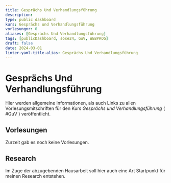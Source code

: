 ```yaml
---
title: Gesprächs Und Verhandlungsführung
description: 
type: public dashboard
kurs: Gesprächs und Verhandlungsführung
vorlesungnr: 0
aliases: [Gesprächs Und Verhandlungsführung]
tags: [publicDashboard, sose24, GuV, WEBPROG]
draft: false
date: 2024-03-01
linter-yaml-title-alias: Gesprächs Und Verhandlungsführung
---
```


# Gesprächs Und Verhandlungsführung

Hier werden allgemeine Informationen, als auch Links zu allen Vorlesungsmitschriften für den Kurs *Gesprächs und Verhandlungsführung* ( #GuV )  veröffentlicht. 

## Vorlesungen

Zurzeit gab es noch keine Vorlesungen. 

## Research

Im Zuge der abzugebenden Hausarbeit soll hier auch eine Art Startpunkt für meinen Research entstehen. 
